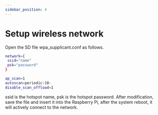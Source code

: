 ```yaml
---
sidebar_position: 4
---
```


# Setup wireless network

Open the SD file wpa_supplicant.conf as follows.

```bash
network={
 ssid="name"
 psk="password"
}

ap_scan=1
autoscan=periodic:10-
disable_scan_offload=1

```

ssid is the hotspot name, psk is the hotspot password. After modification, save the file and insert it into the Raspberry Pi, after the system reboot, it will actively connect to the network.
